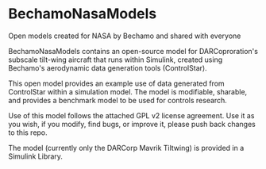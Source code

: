 # BechamoNasaModels
Open models created for NASA by Bechamo and shared with everyone

BechamoNasaModels contains an open-source model for DARCoproration's subscale tilt-wing aircraft that runs within Simulink, created using Bechamo's aerodynamic data generation tools (ControlStar).

This open model provides an example use of data generated from ControlStar within a simulation model.
The model is modifiable, sharable, and provides a benchmark model to be used for controls research.

Use of this model follows the attached GPL v2 license agreement.  Use it as you wish, if you modify, find bugs, or improve it, please push back changes to this repo. 

The model (currently only the DARCorp Mavrik Tiltwing) is provided in a Simulink Library.
